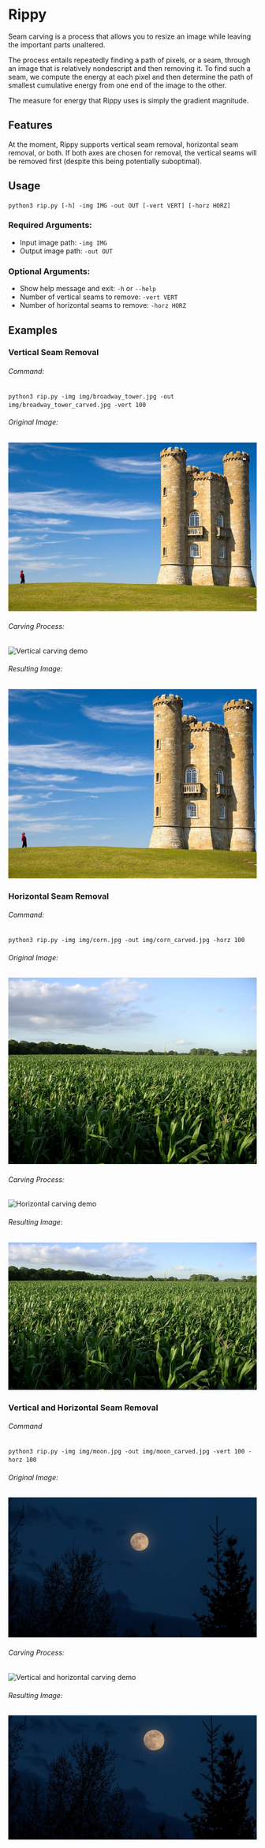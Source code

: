 # Rippy

Seam carving is a process that allows you to resize an image while leaving the important parts unaltered.

The process entails repeatedly finding a path of pixels, or a seam, through an image that is relatively nondescript and then removing it. To find such a seam, we compute the energy at each pixel and then determine the path of smallest cumulative energy from one end of the image to the other.

The measure for energy that Rippy uses is simply the gradient magnitude.

## Features
At the moment, Rippy supports vertical seam removal, horizontal seam removal, or both. If both axes are chosen for removal, the vertical seams will be removed first (despite this being potentially suboptimal).

## Usage
`python3 rip.py [-h] -img IMG -out OUT [-vert VERT] [-horz HORZ]`

### Required Arguments:
- Input image path: `-img IMG`
- Output image path: `-out OUT`
### Optional Arguments:
- Show help message and exit: `-h` or `--help`
- Number of vertical seams to remove: `-vert VERT`
- Number of horizontal seams to remove: `-horz HORZ`

## Examples

### Vertical Seam Removal
###### Command:
`python3 rip.py -img img/broadway_tower.jpg -out img/broadway_tower_carved.jpg -vert 100`

###### Original Image:
![Broadway Tower](img/broadway_tower.jpg)

###### Carving Process:
![Vertical carving demo](img/broadway_tower.gif)

###### Resulting Image:
![Broadway Tower (Carved)](img/broadway_tower_carved.jpg)

### Horizontal Seam Removal
###### Command:
`python3 rip.py -img img/corn.jpg -out img/corn_carved.jpg -horz 100`

###### Original Image:
![Corn](img/corn.jpg)

###### Carving Process:
![Horizontal carving demo](img/corn.gif)

###### Resulting Image:
![Corn (Carved)](img/corn_carved.jpg)

### Vertical and Horizontal Seam Removal
###### Command
`python3 rip.py -img img/moon.jpg -out img/moon_carved.jpg -vert 100 -horz 100`

###### Original Image:
![Moon](img/moon.jpg)

###### Carving Process:
![Vertical and horizontal carving demo](img/moon.gif)

###### Resulting Image:
![Moon (Carved)](img/moon_carved.jpg)

